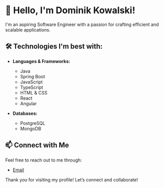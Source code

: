 # 👋 Hello, I'm Dominik Kowalski!

I'm an aspiring Software Engineer with a passion for crafting efficient and scalable applications. 

## 🛠️ Technologies I'm best with:

- **Languages & Frameworks:**
  - Java
  - Spring Boot
  - JavaScript
  - TypeScript
  - HTML & CSS
  - React
  - Angular

- **Databases:**
  - PostgreSQL
  - MongoDB

## 📫 Connect with Me

Feel free to reach out to me through:

- [Email](dominikkowalski331@gmail.com)

Thank you for visiting my profile! Let’s connect and collaborate!
